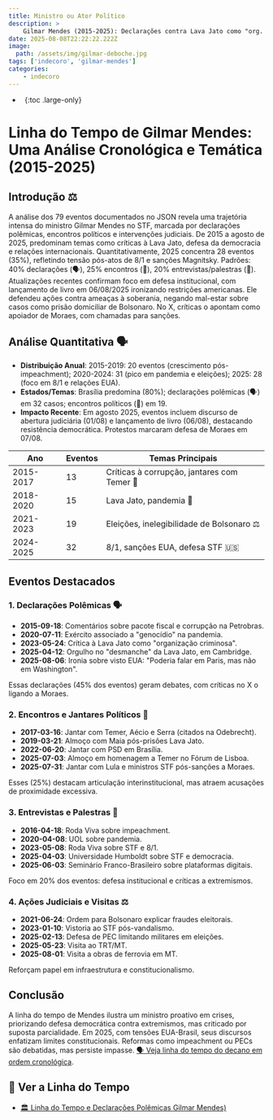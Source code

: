 ```yaml
---
title: Ministro ou Ator Político
description: > 
    Gilmar Mendes (2015-2025): Declarações contra Lava Jato como "org. criminosa", defesas da democracia pós-8/1. Assumiu 2ª Turma STF, lançou livro, defende Moraes. Críticas persistem.
date: 2025-08-08T22:22:22.222Z
image:
  path: /assets/img/gilmar-deboche.jpg
tags: ['indecoro', 'gilmar-mendes']
categories:
    - indecoro
---
```


- &nbsp;
{:toc .large-only}

# Linha do Tempo de Gilmar Mendes: Uma Análise Cronológica e Temática (2015-2025)

## Introdução ⚖️
A análise dos 79 eventos documentados no JSON revela uma trajetória intensa do ministro Gilmar Mendes no STF, marcada por declarações polêmicas, encontros políticos e intervenções judiciais. De 2015 a agosto de 2025, predominam temas como críticas à Lava Jato, defesa da democracia e relações internacionais. Quantitativamente, 2025 concentra 28 eventos (35%), refletindo tensão pós-atos de 8/1 e sanções Magnitsky. Padrões: 40% declarações (🗣️), 25% encontros (🤝), 20% entrevistas/palestras (🎤). Atualizações recentes confirmam foco em defesa institucional, com lançamento de livro em 06/08/2025 ironizando restrições americanas. Ele defendeu ações contra ameaças à soberania, negando mal-estar sobre casos como prisão domiciliar de Bolsonaro. No X, críticas o apontam como apoiador de Moraes, com chamadas para sanções.


## Análise Quantitativa 🗣️
- **Distribuição Anual**: 2015-2019: 20 eventos (crescimento pós-impeachment); 2020-2024: 31 (pico em pandemia e eleições); 2025: 28 (foco em 8/1 e relações EUA).
- **Estados/Temas**: Brasília predomina (80%); declarações polêmicas (🗣️) em 32 casos; encontros políticos (🤝) em 19.
- **Impacto Recente**: Em agosto 2025, eventos incluem discurso de abertura judiciária (01/08) e lançamento de livro (06/08), destacando resistência democrática. Protestos marcaram defesa de Moraes em 07/08.

| Ano | Eventos | Temas Principais |
|-----|---------|------------------|
| 2015-2017 | 13 | Críticas à corrupção, jantares com Temer 🤝 |
| 2018-2020 | 15 | Lava Jato, pandemia 🦠 |
| 2021-2023 | 19 | Eleições, inelegibilidade de Bolsonaro ⚖️ |
| 2024-2025 | 32 | 8/1, sanções EUA, defesa STF 🇺🇸 |

<!--more-->

## Eventos Destacados

### 1. Declarações Polêmicas 🗣️
- **2015-09-18**: Comentários sobre pacote fiscal e corrupção na Petrobras.
- **2020-07-11**: Exército associado a "genocídio" na pandemia.
- **2023-05-24**: Crítica à Lava Jato como "organização criminosa".
- **2025-04-12**: Orgulho no "desmanche" da Lava Jato, em Cambridge.
- **2025-08-06**: Ironia sobre visto EUA: "Poderia falar em Paris, mas não em Washington".

Essas declarações (45% dos eventos) geram debates, com críticas no X o ligando a Moraes.

### 2. Encontros e Jantares Políticos 🤝
- **2017-03-16**: Jantar com Temer, Aécio e Serra (citados na Odebrecht).
- **2019-03-21**: Almoço com Maia pós-prisões Lava Jato.
- **2022-06-20**: Jantar com PSD em Brasília.
- **2025-07-03**: Almoço em homenagem a Temer no Fórum de Lisboa.
- **2025-07-31**: Jantar com Lula e ministros STF pós-sanções a Moraes.

Esses (25%) destacam articulação interinstitucional, mas atraem acusações de proximidade excessiva.

### 3. Entrevistas e Palestras 🎤
- **2016-04-18**: Roda Viva sobre impeachment.
- **2020-04-08**: UOL sobre pandemia.
- **2023-05-08**: Roda Viva sobre STF e 8/1.
- **2025-04-03**: Universidade Humboldt sobre STF e democracia.
- **2025-06-03**: Seminário Franco-Brasileiro sobre plataformas digitais.

Foco em 20% dos eventos: defesa institucional e críticas a extremismos.

### 4. Ações Judiciais e Visitas ⚖️
- **2021-06-24**: Ordem para Bolsonaro explicar fraudes eleitorais.
- **2023-01-10**: Vistoria ao STF pós-vandalismo.
- **2025-02-13**: Defesa de PEC limitando militares em eleições.
- **2025-05-23**: Visita ao TRT/MT.
- **2025-08-01**: Visita a obras de ferrovia em MT.

Reforçam papel em infraestrutura e constitucionalismo.

## Conclusão
A linha do tempo de Mendes ilustra um ministro proativo em crises, priorizando defesa democrática contra extremismos, mas criticado por suposta parcialidade. Em 2025, com tensões EUA-Brasil, seus discursos enfatizam limites constitucionais. Reformas como impeachment ou PECs são debatidas, mas persiste impasse. [🗣️ Veja linha do tempo do decano em ordem cronológica](/decano/).

## 🧭 Ver a Linha do Tempo
- [🏛️ Linha do Tempo e Declarações Polêmicas Gilmar Mendes)](/decano/)